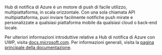 ﻿Hub di notifica di Azure è un motore di push di facile utilizzo, multipiattaforma, in scala orizzontale. Con una sola chiamata API multipiattaforma, puoi inviare facilmente notifiche push mirate e personalizzate a qualsiasi piattaforma mobile da qualsiasi cloud o back-end locale.

Per ulteriori informazioni introduttive relative a Hub di notifica di Azure con UWP, visita [docs.microsoft.com](https://docs.microsoft.com/en-us/azure/notification-hubs/notification-hubs-windows-store-dotnet-get-started-wns-push-notification).  Per informazioni generali, visita la [pagina principale della documentazione](https://docs.microsoft.com/en-us/azure/notification-hubs/notification-hubs-push-notification-overview).
